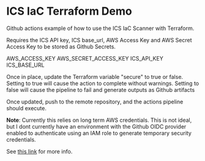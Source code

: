 
# ICS IaC Terraform Demo

Github actions example of how to use the ICS IaC Scanner with Terraform.

Requires the ICS API key, ICS base_url, AWS Access Key and AWS Secret Access Key
to be stored as Github Secrets.

AWS_ACCESS_KEY
AWS_SECRET_ACCESS_KEY
ICS_API_KEY
ICS_BASE_URL

Once in place, update the Terraform variable "secure" to true or false. Setting
to true will cause the action to complete without warnings. Setting to false
will cause the pipeline to fail and generate outputs as Github artifacts

Once updated, push to the remote repository, and the actions pipeline should execute.

**Note**: Currently this relies on long term AWS credentials. This is not ideal, but
I dont currently have an environment with the Github OIDC provider enabled to 
authenticate using an IAM role to generate temporary security credentials.

See [this link](https://github.com/aws-actions/configure-aws-credentials#OIDC) for more info.
